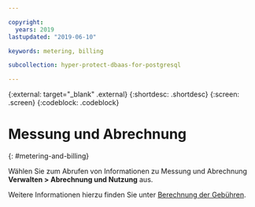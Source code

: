 ```yaml
---

copyright:
  years: 2019
lastupdated: "2019-06-10"

keywords: metering, billing

subcollection: hyper-protect-dbaas-for-postgresql

---
```


{:external: target="_blank" .external}
{:shortdesc: .shortdesc}
{:screen: .screen}
{:codeblock: .codeblock}

# Messung und Abrechnung
{: #metering-and-billing}

Wählen Sie zum Abrufen von Informationen zu Messung und Abrechnung **Verwalten > Abrechnung und Nutzung** aus.

Weitere Informationen hierzu finden Sie unter [Berechnung der Gebühren](https://cloud.ibm.com/docs/billing-usage?topic=billing-usage-charges#charges).
